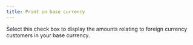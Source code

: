 ```yaml
---
title: Print in base currency
---
```



Select this check box to display the amounts relating to foreign currency  customers in your base currency.
